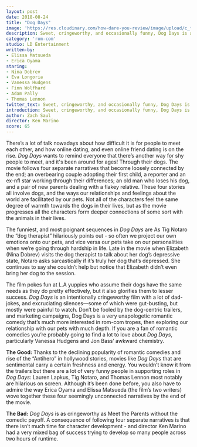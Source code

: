 ```yaml
---
layout: post
date: 2018-08-24
title: "Dog Days"
image: 'https://res.cloudinary.com/how-dare-you-review/image/upload/c_fill,h_399,w_760/v1529788824/dog-days.jpg'
description: Sweet, cringeworthy, and occasionally funny, Dog Days is a mixed bag of poignant moments and eye-rolls.
category: 'rom-com'
studio: LD Entertainment
written-by: 
- Elissa Matsueda
- Erica Oyama
staring: 
- Nina Dobrev
- Eva Longoria 
- Vanessa Hudgens 
- Finn Wolfhard 
- Adam Pally 
- Thomas Lennon 
twitter_text: Sweet, cringeworthy, and occasionally funny, Dog Days is a mixed bag of poignant moments and eye-rolls. 
introduction: Sweet, cringeworthy, and occasionally funny, Dog Days is a mixed bag of poignant moments and eye-rolls.
author: Zach Saul
director: Ken Marino
score: 65 
---
```




There’s a lot of talk nowadays about how difficult it is for people to meet each other, and how online dating, and even online friend dating is on the rise. *Dog Days* wants to remind everyone that there’s another way for shy people to meet, and it's been around for ages! Through their dogs. The movie follows four separate narratives that become loosely connected by the end; an overbearing couple adopting their first child, a reporter and an ex-nfl star working through their differences; an old man who loses his dog, and a pair of new parents dealing with a flakey relative. These four stories all involve dogs, and the ways our relationships and feelings about the world are facilitated by our pets. Not all of the characters feel the same degree of warmth towards the dogs in their lives, but as the movie progresses all the characters form deeper connections of some sort with the animals in their lives.   

The funniest, and most poignant sequences in *Dog Days* are As Tig Notaro the “dog therapist” hilariously points out - so often we project our own emotions onto our pets, and vice versa our pets take on our personalities when we’re going through hardship in life. Late in the movie when Elizabeth (Nina Dobrev) visits the dog therapist to talk about her dog’s depressive state, Notaro asks sarcastically if it’s truly her dog that’s depressed. She continues to say she couldn’t help but notice that Elizabeth didn’t even bring her dog to the session. 

The film pokes fun at L.A yuppies who assume their dogs have the same needs as they do pretty effectively, but it also glorifies them to lesser success. *Dog Days* is an intentionally cringeworthy film with a lot of dad-jokes, and excruciating silences—some of which were gut-busting, but mostly were painful to watch. Don’t be fooled by the dog-centric trailers, and marketing campaigns, Dog Days is a very unapologetic romantic comedy that’s much more interested in rom-com tropes, then exploring our relationship with our pets with much depth. If you are a fan of romantic comedies you’re probably going to find a lot to love about *Dog Days*, particularly Vanessa Hudgens and Jon Bass’ awkward chemistry.

**The Good:** Thanks to the declining popularity of romantic comedies and rise of the “Antihero” in hollywood stories, movies like *Dog Days* that are sentimental carry a certain freshness and energy. You wouldn’t know it from the trailers but there are a lot of very funny people in supporting roles in *Dog Days*: Lauren Lapkus, Tig Notaro, and Thomas Lennon most notably are hilarious on screen. Although it’s been done before, you also have to admire the way Erica Oyama and Elissa Matsueda (the film’s two writers) wove together these four seemingly unconnected narratives by the end of the movie. 

**The Bad:** *Dog Days* is as cringeworthy as Meet the Parents without the comedic payoff. A consequence of following four separate narratives is that there isn’t much time for character development - and director Ken Marino had a very mixed bag of success trying to develop so many people across two hours of runtime.